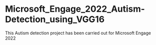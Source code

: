 # Microsoft_Engage_2022_Autism-Detection_using_VGG16
This Autism detection project has been carried out for Microsoft Engage 2022
